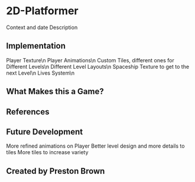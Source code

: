 # 2D-Platformer
Context and date
Description

## Implementation
Player Texture\n
Player Animations\n
Custom Tiles, different ones for Different Levels\n
Different Level Layouts\n
Spaceship Texture to get to the next Level\n
Lives System\n

## What Makes this a Game?

## References

## Future Development
More refined animations on Player
Better level design and more details to tiles
More tiles to increase variety

## Created by Preston Brown
